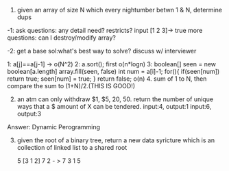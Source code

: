 1. given an array of size N which every nightumber betwn 1 & N, determine dups

-1: ask questions: any detail need? restricts?
input [1 2 3]-> true
more questions:
can I destroy/modify array?

-2: get a base sol:what's best way to solve?
discuss w/ interviewer

1: a[j]==a[j-1] -> o(N^2)
2: a.sort(); first o(n*logn)
3:  boolean[] seen = new boolean[a.length]
	array.fill(seen, false) 
	int num = a[i]-1;
	for(){
	if(seen[num]) return true;
	seen[num] = true;
	}
	return false;
	o(n)
4. sum of 1 to N, then compare the sum to (1+N)/2.(THIS IS GOOD!)






2. an atm can only withdraw $1, $5, 20, 50. return the number of unique ways that a $ amount of X can be tendered.
 input:4, output:1
 input:6, output:3

Answer:
Dynamic Perogramming



3. given the root of a binary tree, return a new data syricture which is an collection of linked list to a shared root

    5 				[3    1   2]
  7   2 	- >   	   7
3   1 					   5     
















